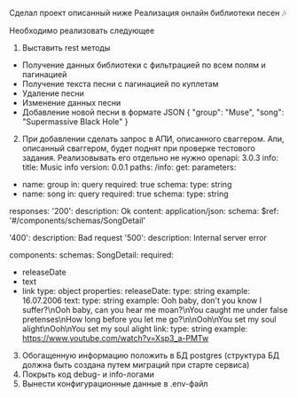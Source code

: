 Сделал проект описанный ниже
Реализация онлайн библиотеки песен 🎶

Необходимо реализовать следующее
1. Выставить rest методы
- Получение данных библиотеки с фильтрацией по всем полям и
пагинацией
- Получение текста песни с пагинацией по куплетам
- Удаление песни
- Изменение данных песни
- Добавление новой песни в формате
JSON
{
"group": "Muse",
"song": "Supermassive Black Hole"
}

2. При добавлении сделать запрос в АПИ, описанного сваггером. Апи,
описанный сваггером, будет поднят при проверке тестового задания.
Реализовывать его отдельно не нужно
openapi: 3.0.3
info:
title: Music info
version: 0.0.1
paths:
/info:
get:
parameters:
- name: group
in: query
required: true
schema:
type: string
- name: song
in: query
required: true
schema:
type: string

responses:
'200':
description: Ok
content:
application/json:
schema:
$ref: '#/components/schemas/SongDetail'

'400':
description: Bad request
'500':
description: Internal server error

components:
schemas:
SongDetail:
required:
- releaseDate
- text
- link
type: object
properties:
releaseDate:
type: string
example: 16.07.2006
text:
type: string
example: Ooh baby, don't you know I suffer?\nOoh baby, can
you hear me moan?\nYou caught me under false pretenses\nHow long
before you let me go?\n\nOoh\nYou set my soul alight\nOoh\nYou set
my soul alight
link:
type: string
example: https://www.youtube.com/watch?v=Xsp3_a-PMTw

3. Обогащенную информацию положить в БД postgres (структура БД должна
быть создана путем миграций при старте сервиса)
4. Покрыть код debug- и info-логами
5. Вынести конфигурационные данные в .env-файл
